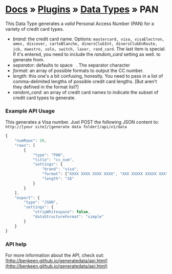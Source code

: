 # [Docs](../../../../../docs/README.md) &raquo; [Plugins](../../README.md) &raquo; [Data Types](../README.md) &raquo; PAN

This Data Type generates a *valid* Personal Access Number (PAN) for a variety of credit card types.  

- *brand*: the credit card name. Options: `mastercard, visa, visaElectron, amex, discover, carteBlanche, dinersClubInt,
dinersClubEnRoute, jcb, maestro, solo, switch, laser, rand_card`. The last item is special. If it's entered, you need to 
include the *random_card* setting as well. 
to generate from.
- *separator*: defaults to space ` `. The separator character 
- *format*: an array of possible formats to output the CC number.
- *length*: this one's a bit confusing, honestly. You need to pass in a list of comma-delimited lengths of possible
credit card lengths. [But aren't they defined in the format list?]
- *random_card*: an array of credit card names to indicate the subset of credit card types to generate.


### Example API Usage

This generates a Visa number. Just POST the following JSON content to: 
`http://[your site]/[generate data folder]/api/v1/data`

```javascript
{
    "numRows": 50,
    "rows": [
        {
            "type": "PAN",
            "title": "cc_num",
            "settings": {
                "brand": "visa",
                "format": ["XXXX XXXX XXXX XXXX", "XXX XXXXX XXXXX XXX"],
                "length": "16"
            }
        }
    ],
    "export": {
        "type": "JSON",
        "settings": {
            "stripWhitespace": false,
            "dataStructureFormat": "simple"
        }
    }
}
```
 
### API help

For more information about the API, check out:
[http://benkeen.github.io/generatedata/api.html](http://benkeen.github.io/generatedata/api.html)

